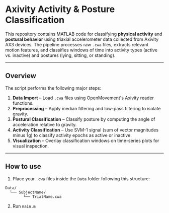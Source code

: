# Axivity Activity & Posture Classification

This repository contains MATLAB code for classifying **physical activity** and **postural behavior** using triaxial accelerometer data collected from Axivity AX3 devices. The pipeline processes raw `.cwa` files, extracts relevant motion features, and classifies windows of time into activity types (active vs. inactive) and postures (lying, sitting, or standing).

---

## Overview

The script performs the following major steps:

1. **Data Import** – Load `.cwa` files using OpenMovement's Axivity reader functions.
2. **Preprocessing** – Apply median filtering and low-pass filtering to isolate gravity.
3. **Postural Classification** – Classify posture by computing the angle of acceleration relative to gravity.
4. **Activity Classification** – Use SVM-1 signal (sum of vector magnitudes minus 1g) to classify activity epochs as active or inactive.
5. **Visualization** – Overlay classification windows on time-series plots for visual inspection.

---

## How to use

1. Place your `.cwa` files inside the `Data` folder following this structure:

```
Data/
  └── SubjectName/
        └── TrialName.cwa
```

2. Run `main.m`



